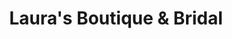 ---
title: "Laura's Boutique & Bridal"
url: /mamaroneck/lauras-boutique-and-bridal/
shop: clothes
---